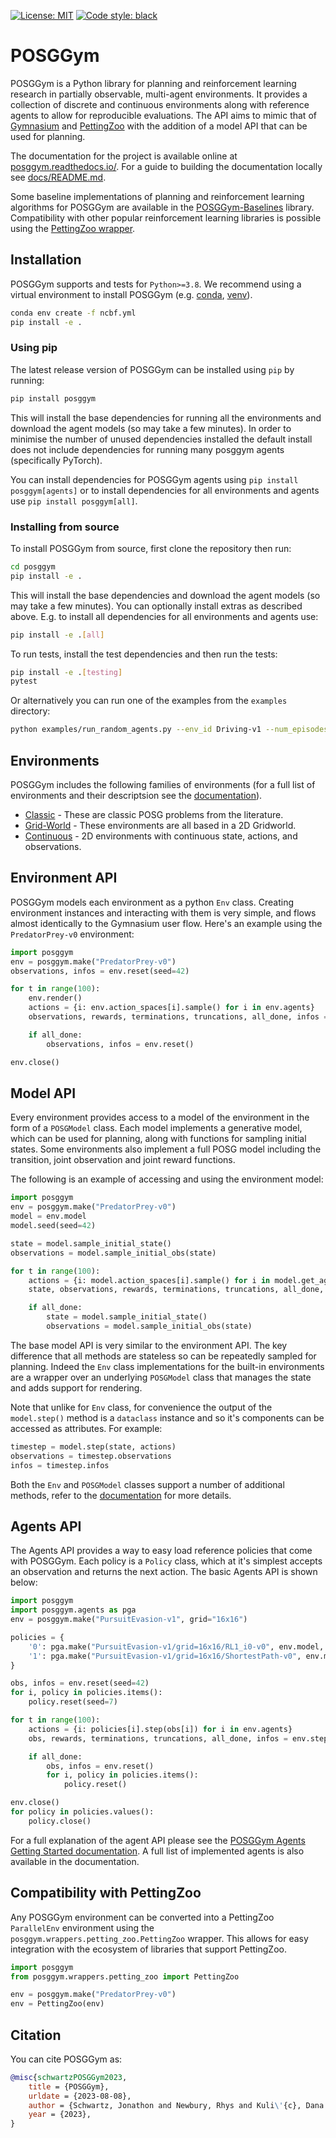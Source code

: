 [![License: MIT](https://img.shields.io/badge/License-MIT-yellow.svg)](https://opensource.org/licenses/MIT)
[![Code style: black](https://img.shields.io/badge/code%20style-black-000000.svg)](https://github.com/psf/black)


# POSGGym

POSGGym is a Python library for planning and reinforcement learning research in partially observable, multi-agent environments. It provides a collection of discrete and continuous environments along with reference agents to allow for reproducible evaluations. The API aims to mimic that of [Gymnasium](https://gymnasium.farama.org/) and [PettingZoo](https://pettingzoo.farama.org/) with the addition of a model API that can be used for planning.

The documentation for the project is available online at [posggym.readthedocs.io/](https://posggym.readthedocs.io/). For a guide to building the documentation locally see [docs/README.md](docs/README.md).

Some baseline implementations of planning and reinforcement learning algorithms for POSGGym are available in the [POSGGym-Baselines](https://github.com/RDLLab/posggym-baselines) library. Compatibility with other popular reinforcement learning libraries is possible using the [PettingZoo wrapper](#compatibility-with-pettingzoo).

## Installation

POSGGym supports and tests for `Python>=3.8`. We recommend using a virtual environment to install POSGGym (e.g. [conda](https://docs.conda.io/projects/conda/en/latest/index.html), [venv](https://docs.python.org/3/library/venv.html)).

```bash
conda env create -f ncbf.yml
pip install -e .
```

### Using pip

The latest release version of POSGGym can be installed using `pip` by running:

```bash
pip install posggym
```

This will install the base dependencies for running all the environments and download the agent models (so may take a few minutes). In order to minimise the number of unused dependencies installed the default install does not include dependencies for running many posggym agents (specifically PyTorch).

You can install dependencies for POSGGym agents using `pip install posggym[agents]` or to install dependencies for all environments and agents use `pip install posggym[all]`.

### Installing from source

To install POSGGym from source, first clone the repository then run:

```bash
cd posggym
pip install -e .
```

This will install the base dependencies and download the agent models (so may take a few minutes). You can optionally install extras as described above. E.g. to install all dependencies for all environments and agents use:

```bash
pip install -e .[all]
```

To run tests, install the test dependencies and then run the tests:

```bash
pip install -e .[testing]
pytest
```

Or alternatively you can run one of the examples from the `examples` directory:

```bash
python examples/run_random_agents.py --env_id Driving-v1 --num_episodes 10 --render_mode human
```

## Environments

POSGGym includes the following families of environments (for a full list of environments and their descriptsion see the [documentation](https://posggym.readthedocs.io/)).

- [Classic](https://posggym.readthedocs.io/en/latest/environments/classic.html) - These are classic POSG problems from the literature.
- [Grid-World](https://posggym.readthedocs.io/en/latest/environments/grid_world.html) - These environments are all based in a 2D Gridworld.
- [Continuous](https://posggym.readthedocs.io/en/latest/environments/continuous.html) - 2D environments with continuous state, actions, and observations.


## Environment API

POSGGym models each environment as a python `Env` class. Creating environment instances and interacting with them is very simple, and flows almost identically to the Gymnasium user flow. Here's an example using the `PredatorPrey-v0` environment:

```python
import posggym
env = posggym.make("PredatorPrey-v0")
observations, infos = env.reset(seed=42)

for t in range(100):
    env.render()
    actions = {i: env.action_spaces[i].sample() for i in env.agents}
    observations, rewards, terminations, truncations, all_done, infos = env.step(actions)

    if all_done:
        observations, infos = env.reset()

env.close()
```

## Model API

Every environment provides access to a model of the environment in the form of a `POSGModel` class. Each model implements a generative model, which can be used for planning, along with functions for sampling initial states. Some environments also implement a full POSG model including the transition, joint observation and joint reward functions.

The following is an example of accessing and using the environment model:

```python
import posggym
env = posggym.make("PredatorPrey-v0")
model = env.model
model.seed(seed=42)

state = model.sample_initial_state()
observations = model.sample_initial_obs(state)

for t in range(100):
    actions = {i: model.action_spaces[i].sample() for i in model.get_agents(state)}
    state, observations, rewards, terminations, truncations, all_done, infos = model.step(state, actions)

    if all_done:
        state = model.sample_initial_state()
        observations = model.sample_initial_obs(state)
```

The base model API is very similar to the environment API. The key difference that all methods are stateless so can be repeatedly sampled for planning. Indeed the `Env` class implementations for the built-in environments are a wrapper over an underlying `POSGModel` class that manages the state and adds support for rendering.

Note that unlike for `Env` class, for convenience the output of the `model.step()` method is a `dataclass` instance and so it's components can be accessed as attributes. For example:

```python
timestep = model.step(state, actions)
observations = timestep.observations
infos = timestep.infos
```

Both the `Env` and `POSGModel` classes support a number of additional methods, refer to the [documentation](https://posggym.readthedocs.io/) for more details.

## Agents API

The Agents API provides a way to easy load reference policies that come with POSGGym. Each policy is a `Policy` class, which at it's simplest accepts an observation and returns the next action. The basic Agents API is shown below:


```python
import posggym
import posggym.agents as pga
env = posggym.make("PursuitEvasion-v1", grid="16x16")

policies = {
    '0': pga.make("PursuitEvasion-v1/grid=16x16/RL1_i0-v0", env.model, '0'),
    '1': pga.make("PursuitEvasion-v1/grid=16x16/ShortestPath-v0", env.model, '1')
}

obs, infos = env.reset(seed=42)
for i, policy in policies.items():
    policy.reset(seed=7)

for t in range(100):
    actions = {i: policies[i].step(obs[i]) for i in env.agents}
    obs, rewards, terminations, truncations, all_done, infos = env.step(actions)

    if all_done:
        obs, infos = env.reset()
        for i, policy in policies.items():
            policy.reset()

env.close()
for policy in policies.values():
    policy.close()
```

For a full explanation of the agent API please see the [POSGGym Agents Getting Started documentation](https://posggym.readthedocs.io/en/latest/agents/getting_started.html). A full list of implemented agents is also available in the documentation.

## Compatibility with PettingZoo

Any POSGGym environment can be converted into a PettingZoo `ParallelEnv` environment using the `posggym.wrappers.petting_zoo.PettingZoo` wrapper. This allows for easy integration with the ecosystem of libraries that support PettingZoo.

```python
import posggym
from posggym.wrappers.petting_zoo import PettingZoo

env = posggym.make("PredatorPrey-v0")
env = PettingZoo(env)
```

## Citation

You can cite POSGGym as:

```bibtex
@misc{schwartzPOSGGym2023,
    title = {POSGGym},
    urldate = {2023-08-08},
    author = {Schwartz, Jonathon and Newbury, Rhys and Kuli\'{c}, Dana and Kurniawati, Hanna},
    year = {2023},
}
```
